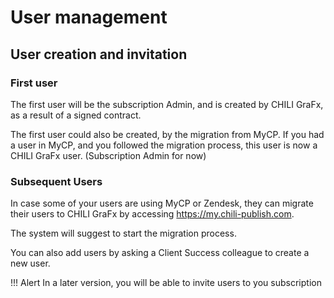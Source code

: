 # User management

## User creation and invitation

### First user

The first user will be the subscription Admin, and is created by CHILI GraFx, as a result of a signed contract.

The first user could also be created, by the migration from MyCP. If you had a user in MyCP, and you followed the migration process, this user is now a CHILI GraFx user. (Subscription Admin for now)

### Subsequent Users

In case some of your users are using MyCP or Zendesk, they can migrate their users to CHILI GraFx by accessing https://my.chili-publish.com.

The system will suggest to start the migration process.

You can also add users by asking a Client Success colleague to create a new user.

!!! Alert
	In a later version, you will be able to invite users to you subscription